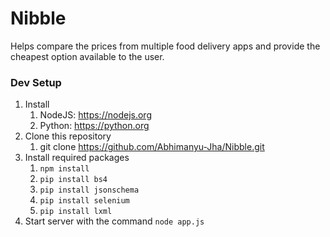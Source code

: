 # Nibble
Helps compare the prices from multiple food delivery apps and provide the cheapest option available to the user.

### Dev Setup
1. Install
     1. NodeJS: https://nodejs.org
     2. Python: https://python.org
2. Clone this repository
     1. git clone https://github.com/Abhimanyu-Jha/Nibble.git
3. Install required packages
     1. `npm install`
     2. `pip install bs4`
     3. `pip install jsonschema`
     4. `pip install selenium`
     5. `pip install lxml`
4. Start server with the command `node app.js`
